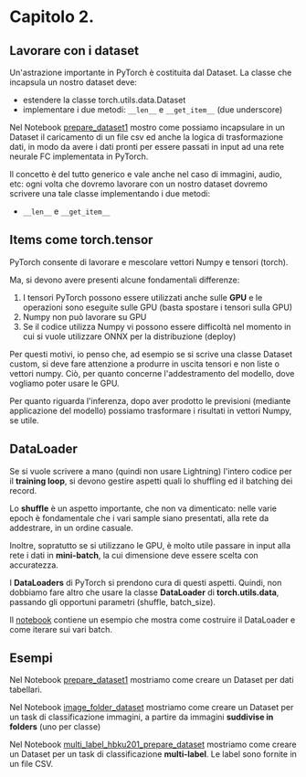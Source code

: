 # Capitolo 2.

## Lavorare con i dataset

Un'astrazione importante in PyTorch è costituita dal Dataset.
La classe che incapsula un nostro dataset deve:
* estendere la classe torch.utils.data.Dataset
* implementare i due metodi: `__len__` e `__get_item__` (due underscore)

Nel Notebook [prepare_dataset1](./prepare_dataset1.ipynb) mostro come possiamo incapsulare in un Dataset il caricamento di un file csv ed anche la logica di trasformazione dati, in modo da avere i dati pronti per essere passati in input ad una rete neurale FC implementata in PyTorch.

Il concetto è del tutto generico e vale anche nel caso di immagini, audio, etc: ogni volta che dovremo lavorare con un nostro dataset dovremo scrivere una tale classe implementando i due metodi:
* `__len__` e `__get_item__`

## Items come torch.tensor

PyTorch consente di lavorare e mescolare vettori Numpy e tensori (torch).

Ma, si devono avere presenti alcune fondamentali differenze:
1. I tensori PyTorch possono essere utilizzati anche sulle **GPU** e le operazioni sono eseguite sulle GPU (basta spostare i tensori sulla GPU)
2. Numpy non può lavorare su GPU
3. Se il codice utilizza Numpy vi possono essere difficoltà nel momento in cui si vuole utilizzare ONNX per la distribuzione (deploy)

Per questi motivi, io penso che, ad esempio se si scrive una classe Dataset custom, si deve fare attenzione a produrre in uscita tensori e non liste o vettori numpy.
Ciò, per quanto concerne l'addestramento del modello, dove vogliamo poter usare le GPU.

Per quanto riguarda l'inferenza, dopo aver prodotto le previsioni (mediante applicazione del modello) possiamo trasformare i risultati in vettori Numpy, se utile.

## DataLoader

Se si vuole scrivere a mano (quindi non usare Lightning) l'intero codice per il **training loop**, si devono gestire aspetti quali lo shuffling ed il batching dei record.

Lo **shuffle** è un aspetto importante, che non va dimenticato: nelle varie epoch è fondamentale che i vari sample siano presentati, alla rete da addestrare, in un ordine casuale.

Inoltre, sopratutto se si utilizzano le GPU, è molto utile passare in input alla rete i dati in **mini-batch**, la cui dimensione deve essere scelta con accuratezza.

I **DataLoaders** di PyTorch si prendono cura di questi aspetti. Quindi, non dobbiamo fare altro che usare la classe **DataLoader** di **torch.utils.data**, passando gli opportuni parametri (shuffle, batch_size).

Il [notebook](./data_loaders.ipynb) contiene un esempio che mostra come costruire il DataLoader e come iterare sui vari batch.

## Esempi

Nel Notebook [prepare_dataset1](./prepare_dataset1.ipynb) mostriamo come creare un Dataset per dati tabellari.

Nel Notebook [image_folder_dataset](./image_folder_dataset.ipynb) mostriamo come creare un Dataset per un task di classificazione immagini, a partire da immagini **suddivise in folders** (uno per classe)

Nel Notebook [multi_label_hbku201_prepare_dataset](./multi_label_hbku2019_prepare_dataset.ipynb) mostriamo come creare un Dataset per un task di classificazione **multi-label**. Le label sono fornite in un file CSV.


